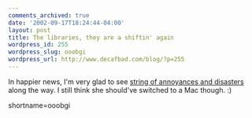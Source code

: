 ```yaml
---
comments_archived: true
date: '2002-09-17T18:24:44-04:00'
layout: post
title: The libraries, they are a shiftin' again
wordpress_id: 255
wordpress_slug: ooobgi
wordpress_url: http://www.decafbad.com/blog/?p=255
---
```

<p>In happier news, I'm very glad to see <a href="http://www.theshiftedlibrarian.com/>Jenny Levine'a Radio</a> is back on the air.  My condolences on the <a href="http://www.theshiftedlibrarian.com/stories/2002/09/15/onBeingTheDigitalJob.html">string of annoyances and disasters</a> along the way.  I still think she should've switched to a Mac though.  :)</p>
<!--more-->
shortname=ooobgi
